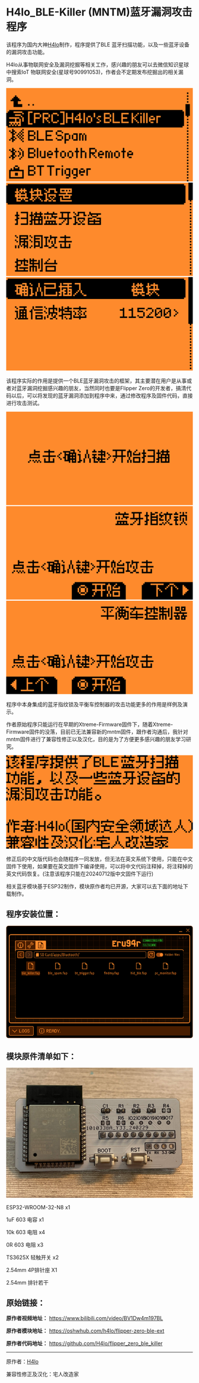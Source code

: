 # H4lo_BLE-Killer (MNTM)蓝牙漏洞攻击程序

该程序为国内大神[H4lo](https://github.com/H4lo)制作，程序提供了BLE 蓝牙扫描功能，以及一些蓝牙设备的漏洞攻击功能。

H4lo从事物联网安全及漏洞挖掘等相关工作，感兴趣的朋友可以去微信知识星球中搜索IoT 物联网安全(星球号90991053)，作者会不定期发布挖掘出的相关漏洞。

<img src="assets/Screenshot-001.png">
<img src="assets/Screenshot-002.png">
<img src="assets/Screenshot-003.png">

该程序实际的作用是提供一个BLE蓝牙漏洞攻击的框架，其主要潜在用户是从事或者对蓝牙漏洞挖掘感兴趣的朋友，当然同时也要是Flipper Zero的开发者，搞清代码以后，可以将发现的蓝牙漏洞添加到程序中来，通过修改程序及固件代码，直接进行攻击测试。

<img src="assets/Screenshot-004.png">
<img src="assets/Screenshot-005.png">
<img src="assets/Screenshot-006.png">

程序中本身集成的蓝牙指纹锁及平衡车控制器的攻击功能更多的作用是样例及演示。

作者原始程序只能运行在早期的Xtreme-Firmware固件下，随着Xtreme-Firmware固件的没落，目前已无法兼容新的mntm固件，跟作者沟通后，我针对mntm固件进行了兼容性修正以及汉化，目的是为了方便更多感兴趣的朋友学习研究。

<img src="assets/Screenshot-007.png">

修正后的中文版代码也会随程序一同发放，但无法在英文系统下使用，只能在中文固件下使用，如果要在英文固件下编译使用，可以将中文代码注释掉，将注释掉的英文代码恢复。(注意该程序只能在20240712版中文固件下运行)

相关蓝牙模块基于ESP32制作，模块原作者均已开源，大家可以去下面的地址下载制作。

<h2>程序安装位置：</h2>

<img src="assets/Install_Path.png">

<h2>模块原件清单如下：</h2>

<img src="assets/ble_ext.jpg">

ESP32-WROOM-32-N8 x1

1uF 603 电容 x1

10k 603 电阻 x4

0R 603 电阻 x3

TS3625X 轻触开关 x2

 2.54mm 4P排针座 X1
 
 2.54mm 排针若干

<h2>原始链接：</h2>

**原作者视频地址：**
https://www.bilibili.com/video/BV1Dw4m197BL

**原作者模块地址：**
https://oshwhub.com/h4lo/flipper-zero-ble-ext

**原作者代码地址：**
https://github.com/H4lo/flipper_zero_ble_killer

***

原作者：[H4lo](https://github.com/H4lo)

兼容性修正及汉化：宅人改造家
